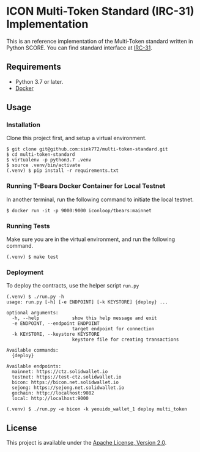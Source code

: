 # ICON Multi-Token Standard (IRC-31) Implementation

This is an reference implementation of the Multi-Token standard written in Python SCORE.
You can find standard interface at [IRC-31](https://github.com/icon-project/IIPs/blob/master/IIPS/iip-31.md).

## Requirements

- Python 3.7 or later.
- [Docker](https://docs.docker.com)

## Usage

### Installation

Clone this project first, and setup a virtual environment.

```
$ git clone git@github.com:sink772/multi-token-standard.git
$ cd multi-token-standard
$ virtualenv -p python3.7 .venv
$ source .venv/bin/activate
(.venv) $ pip install -r requirements.txt
```

### Running T-Bears Docker Container for Local Testnet

In another terminal, run the following command to initiate the local testnet.

```
$ docker run -it -p 9000:9000 iconloop/tbears:mainnet
```

### Running Tests

Make sure you are in the virtual environment, and run the following command.

```
(.venv) $ make test
```

### Deployment

To deploy the contracts, use the helper script `run.py`

```
(.venv) $ ./run.py -h
usage: run.py [-h] [-e ENDPOINT] [-k KEYSTORE] {deploy} ...

optional arguments:
  -h, --help            show this help message and exit
  -e ENDPOINT, --endpoint ENDPOINT
                        target endpoint for connection
  -k KEYSTORE, --keystore KEYSTORE
                        keystore file for creating transactions

Available commands:
  {deploy}

Available endpoints:
  mainnet: https://ctz.solidwallet.io
  testnet: https://test-ctz.solidwallet.io
  bicon: https://bicon.net.solidwallet.io
  sejong: https://sejong.net.solidwallet.io
  gochain: http://localhost:9082
  local: http://localhost:9000

(.venv) $ ./run.py -e bicon -k yeouido_wallet_1 deploy multi_token
```

## License

This project is available under the [Apache License, Version 2.0](http://www.apache.org/licenses/LICENSE-2.0).
